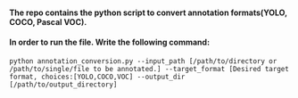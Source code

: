 #### The repo contains the python script to convert annotation formats(YOLO, COCO, Pascal VOC).
#### In order to run the file. Write the following command:

    python annotation_conversion.py --input_path [/path/to/directory or /path/to/single/file to be annotated.] --target_format [Desired target format, choices:[YOLO,COCO,VOC] --output_dir [/path/to/output_directory]
